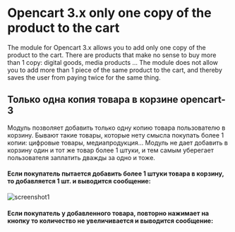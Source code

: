 # Opencart 3.x only one copy of the product to the cart
The module for Opencart 3.x allows you to add only one copy of the product to the cart.
There are products that make no sense to buy more than 1 copy: digital goods, media products ...
The module does not allow you to add more than 1 piece of the same product to the cart, and thereby saves the user from paying twice for the same thing.

## Только одна копия товара в корзине opencart-3
Модуль позволяет добавить только одну копию товара пользователю в корзину. 
Бывают такие товары, которые нету смысла покупать более 1 копии: цифровые товары, медиапродукция...
Модуль не дает добавить в корзину один и тот же товар более 1 штуки, и тем самым уберегает пользователя заплатить дважды за одно и тоже.

#### Если покупатель пытается добавить более 1 штуки товара в корзину, то добавляется 1 шт. и выводится сообщение:
![screenshot1](https://user-images.githubusercontent.com/106067946/180012035-c1361f15-d781-42f1-be63-d970f994eb04.jpg)
#### Если покупатель у добавленного товара, повторно нажимает на кнопку то количество не увеличивается и выводится сообщение:
